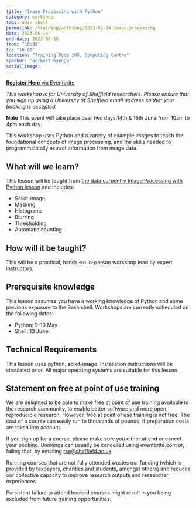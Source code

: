```yaml
---
title: "Image Processing with Python"
category: workshop
tags: unix shell
permalink: /training/workshop/2023-06-14-image-processing
date: 2023-06-14
end-date: 2023-06-16
from: "10:00"
to: "16:00"
location: "Training Room 108, Computing Centre"
speaker: "Norbert Gyenge"
social_image: 
---
```


[**Register Here** via Eventbrite](https://www.eventbrite.co.uk/e/image-processing-with-python-tickets-609579708317)

_This workshop is for University of Sheffield researchers. Please ensure that you sign up using a University of Sheffield email address so that your booking is accepted._

**Note** This event will take place over two days 14th & 16th June from 10am to 4pm each day.

This workshop uses Python and a variety of example images to teach the foundational concepts of image processing, and the skills needed to programmatically extract information from image data. 

## What will we learn?
This lesson will be taught from [the data carpentry Image Processing with Python lesson](https://datacarpentry.org/image-processing/) and includes:
- Scikit-image
- Masking
- Histograms
- Blurring
- Thresholding
- Automatic counting

## How will it be taught?
This will be a practical, hands-on in-person workshop lead by expert instructors.

## Prerequisite knowledge
This lesson assumes you have a working knowledge of Python and some previous exposure to the Bash shell.
Workshops are currently scheduled on the following dates:
 - Python: 9-10 May
 - Shell: 13 June

## Technical Requirements
This lesson uses python, scikit-image. Installation instructions will be circulated prior. All major operating systems are suitable for this lesson.

## Statement on free at point of use training

We are delighted to be able to make free at point of use training available to the research community, to enable better software and more open, reproducible research. However, free at point of use training is not free. The cost of a course can easily run to thousands of pounds, if preparation costs are taken into account.

If you sign up for a course, please make sure you either attend or cancel your booking. Bookings can usually be cancelled using eventbrite.com or, failing that, by emailing rse@sheffield.ac.uk.

Running courses that are not fully attended wastes our funding (which is provided by taxpayers, charities and students, amongst others) and reduces our collective capacity to improve research outputs and researcher experiences.

Persistent failure to attend booked courses might result in you being excluded from future training opportunities.
